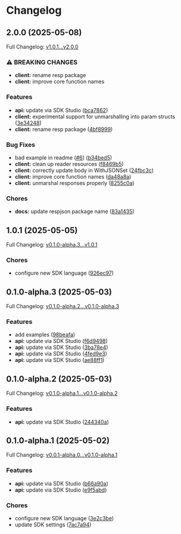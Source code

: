 # Changelog

## 2.0.0 (2025-05-08)

Full Changelog: [v1.0.1...v2.0.0](https://github.com/goperigon/perigon-go-sdk/compare/v1.0.1...v2.0.0)

### ⚠ BREAKING CHANGES

* **client:** rename resp package
* **client:** improve core function names

### Features

* **api:** update via SDK Studio ([bca7862](https://github.com/goperigon/perigon-go-sdk/commit/bca78628e16c4f1691d360cfd0841e28bbd0e150))
* **client:** experimental support for unmarshalling into param structs ([3e34248](https://github.com/goperigon/perigon-go-sdk/commit/3e34248acf3b0778995ea2cf3d887c50e5ba20e6))
* **client:** rename resp package ([4bf8999](https://github.com/goperigon/perigon-go-sdk/commit/4bf8999e1de8e551e12cd9b861a68d5d3922b1e7))


### Bug Fixes

* bad example in readme ([#6](https://github.com/goperigon/perigon-go-sdk/issues/6)) ([b34bed5](https://github.com/goperigon/perigon-go-sdk/commit/b34bed5b21b13fcc50acecdc11ce76e09e1ec1ec))
* **client:** clean up reader resources ([f8469b5](https://github.com/goperigon/perigon-go-sdk/commit/f8469b583111797eb22a1f48e23928c36063cebd))
* **client:** correctly update body in WithJSONSet ([24fbc3c](https://github.com/goperigon/perigon-go-sdk/commit/24fbc3cd10dcfa185ea044b0c95927ecdc881d07))
* **client:** improve core function names ([da48a8a](https://github.com/goperigon/perigon-go-sdk/commit/da48a8a702c0fb94233a2e0c3fbcf2f9c23ec3cb))
* **client:** unmarshal responses properly ([8255c0a](https://github.com/goperigon/perigon-go-sdk/commit/8255c0a1809bba231ff623d3ad0be2dd84e9d707))


### Chores

* **docs:** update respjson package name ([83a1435](https://github.com/goperigon/perigon-go-sdk/commit/83a143524951f69493a835acaa0dc70ab8c34e74))

## 1.0.1 (2025-05-05)

Full Changelog: [v0.1.0-alpha.3...v1.0.1](https://github.com/goperigon/perigon-go-sdk/compare/v0.1.0-alpha.3...v1.0.1)

### Chores

* configure new SDK language ([926ec97](https://github.com/goperigon/perigon-go-sdk/commit/926ec97919d30206ca36dc16542abda83fdda1de))

## 0.1.0-alpha.3 (2025-05-03)

Full Changelog: [v0.1.0-alpha.2...v0.1.0-alpha.3](https://github.com/goperigon/perigon-go-sdk/compare/v0.1.0-alpha.2...v0.1.0-alpha.3)

### Features

* add examples ([98beafa](https://github.com/goperigon/perigon-go-sdk/commit/98beafab2b17d61fb58e605b70a55cb7bde9d62e))
* **api:** update via SDK Studio ([f6d9498](https://github.com/goperigon/perigon-go-sdk/commit/f6d9498fba0807541113922a1a4415c0da4a4352))
* **api:** update via SDK Studio ([3ba78e4](https://github.com/goperigon/perigon-go-sdk/commit/3ba78e49a641285a336011c212adf4bc6de220a1))
* **api:** update via SDK Studio ([4fed9e3](https://github.com/goperigon/perigon-go-sdk/commit/4fed9e34867be9cb43fb91e24d199df3f2b64e54))
* **api:** update via SDK Studio ([ae88ff1](https://github.com/goperigon/perigon-go-sdk/commit/ae88ff1fc376fcf655ae84b3ff7b556e50dc90cf))

## 0.1.0-alpha.2 (2025-05-03)

Full Changelog: [v0.1.0-alpha.1...v0.1.0-alpha.2](https://github.com/goperigon/perigon-go-sdk/compare/v0.1.0-alpha.1...v0.1.0-alpha.2)

### Features

* **api:** update via SDK Studio ([244340a](https://github.com/goperigon/perigon-go-sdk/commit/244340a5f266846768d23aee14f73e78cac95ce1))

## 0.1.0-alpha.1 (2025-05-02)

Full Changelog: [v0.0.1-alpha.0...v0.1.0-alpha.1](https://github.com/goperigon/perigon-go-sdk/compare/v0.0.1-alpha.0...v0.1.0-alpha.1)

### Features

* **api:** update via SDK Studio ([b66a90a](https://github.com/goperigon/perigon-go-sdk/commit/b66a90ae8156c3cd3013dfb370bbd3289d5645fa))
* **api:** update via SDK Studio ([e9f5abd](https://github.com/goperigon/perigon-go-sdk/commit/e9f5abd27f00a215210ee7b272ef09446a0df80d))


### Chores

* configure new SDK language ([3e2c3be](https://github.com/goperigon/perigon-go-sdk/commit/3e2c3bea7877599cbb14292464b43dac15abc3e9))
* update SDK settings ([7ac7a94](https://github.com/goperigon/perigon-go-sdk/commit/7ac7a94949cfb0ba00384e542b8679a965ed2633))
